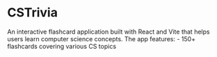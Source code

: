 # CSTrivia
An interactive flashcard application built with React and Vite that helps users learn computer science concepts. The app features:  - 150+ flashcards covering various CS topics
